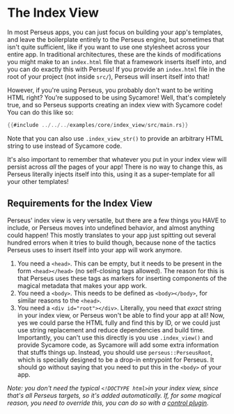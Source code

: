 # The Index View

In most Perseus apps, you can just focus on building your app's templates, and leave the boilerplate entirely to the Perseus engine, but sometimes that isn't quite sufficient, like if you want to use one stylesheet across your entire app. In traditional architectures, these are the kinds of modifications you might make to an `index.html` file that a framework inserts itself into, and you can do exactly this with Perseus! If you provide an `index.html` file in the root of your project (not inside `src/`), Perseus will insert itself into that!

However, if you're using Perseus, you probably don't want to be writing HTML right? You're supposed to be using Sycamore! Well, that's completely true, and so Perseus supports creating an index view with Sycamore code! You can do this like so:

```rust
{{#include ../../../examples/core/index_view/src/main.rs}}
```

Note that you can also use `.index_view_str()` to provide an arbitrary HTML string to use instead of Sycamore code.

It's also important to remember that whatever you put in your index view will persist across *all* the pages of your app! There is no way to change this, as Perseus literally injects itself into this, using it as a super-template for all your other templates!

## Requirements for the Index View

Perseus' index view is very versatile, but there are a few things you HAVE to include, or Perseus moves into undefined behavior, and almost anything could happen! This mostly translates to your app just spitting out several hundred errors when it tries to build though, because none of the tactics Perseus uses to insert itself into your app will work anymore.

1. You need a `<head>`. This can be empty, but it needs to be present in the form `<head></head>` (no self-closing tags allowed). The reason for this is that Perseus uses these tags as markers for inserting components of the magical metadata that makes your app work.
2. You need a `<body>`. This needs to be defined as `<body></body>`, for similar reasons to the `<head>`.
3. You need a `<div id="root"></div>`. Literally, you need that *exact* string in your index view, or Perseus won't be able to find your app at all! Now, yes we could parse the HTML fully and find this by ID, or we could just use string replacement and reduce dependencies and build time. Importantly, you can't use this directly is you use `.index_view()` and provide Sycamore code, as Sycamore will add some extra information that stuffs things up. Instead, you should use `perseus::PerseusRoot`, which is specially designed to be a drop-in entrypoint for Perseus. It should go without saying that you need to put this in the `<body>` of your app.

*Note: you don't need the typical `<!DOCTYPE html>`in your index view, since that's all Perseus targets, so it's added automatically. If, for some magical reason, you need to override this, you can do so with a [control plugin](:reference/plugins/control).*
